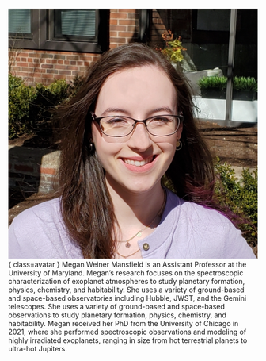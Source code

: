 ![Megan Weiner Mansfield](Mansfield.jpg){ class=avatar }
Megan Weiner Mansfield is an Assistant Professor at the University of Maryland. Megan’s research focuses on the spectroscopic characterization of exoplanet atmospheres to study planetary formation, physics, chemistry, and habitability. She uses a variety of ground-based and space-based observatories including Hubble, JWST, and the Gemini telescopes. She uses a variety of ground-based and space-based observations to study planetary formation, physics, chemistry, and habitability. Megan received her PhD from the University of Chicago in 2021, where she performed spectroscopic observations and modeling of highly irradiated exoplanets, ranging in size from hot terrestrial planets to ultra-hot Jupiters.
